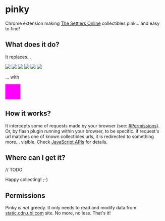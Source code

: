 pinky
=====

Chrome extension making [The Settlers Online](http://www.thesettlersonline.com/) collectibles
pink... and easy to find!

## What does it do?

It replaces...

![](http://static.cdn.ubi.com/0018/live/GFX_HASHED/building_lib/41b8238caac031c265efe08544a21ac4be91f534.png)
![](http://static.cdn.ubi.com/0018/live/GFX_HASHED/building_lib/7dc1e1f289646ba15aeef107efe7026ebb58e8b1.png)
![](http://static.cdn.ubi.com/0018/live/GFX_HASHED/building_lib/8257a3e50f6ae19db4aeb2c978949b2d81021a61.png)
![](http://static.cdn.ubi.com/0018/live/GFX_HASHED/building_lib/bd76cd8196c23aaf73139bc263002cf759afc1ce.png)
![](http://static.cdn.ubi.com/0018/live/GFX_HASHED/building_lib/db5c26a467c4f5dee9804c7c88417103515c326a.png)
![](http://static.cdn.ubi.com/0018/live/GFX_HASHED/building_lib/f237f6c7e3b6c6aac01ae7f51cd917bdeb6ddec2.png)

... with

![](magenta.png)

## How it works?

It intercepts some of requests made by your browser (see: [#Permissions](#permissions)).
Or, by flash plugin running within your browser, to be specific.
If request's url matches one of known collectibles urls, it is redirected to something more... visible.
Check [JavaScript APIs](https://developer.chrome.com/extensions/api_index) for details.

## Where can I get it?

// TODO

Happy collecting! ;-)

## Permissions

Pinky *is not* greedy. It only needs to read and modify data from [static.cdn.ubi.com](http://static.cdn.ubi.com) site. No more, no less. That's it!
